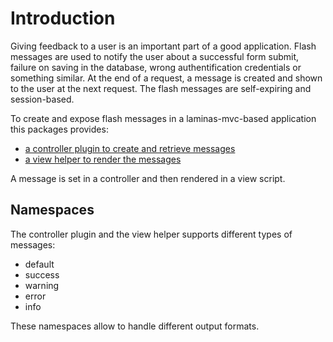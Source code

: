 # Introduction

Giving feedback to a user is an important part of a good application.
Flash messages are used to notify the user about a successful form submit, failure on saving in the database, wrong authentification credentials or something similar.
At the end of a request, a message is created and shown to the user at the next request.
The flash messages are self-expiring and session-based.

To create and expose flash messages in a laminas-mvc-based application this packages provides:

- [a controller plugin to create and retrieve messages](controller-plugin.md)
- [a view helper to render the messages](view-helper.md)

A message is set in a controller and then rendered in a view script.

## Namespaces

The controller plugin and the view helper supports different types of messages:

- default
- success
- warning
- error
- info

These namespaces allow to handle different output formats.
